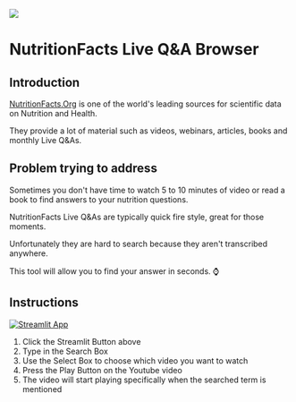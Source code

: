 ![](https://nutritionfacts.z2systems.com/neon/resource/nutritionfacts/templateImage/logoImage_41.png?r=5253053473016674)

# NutritionFacts Live Q&A Browser

## Introduction 

[NutritionFacts.Org](https://nutritionfacts.org/) is one of the world's leading sources for scientific data on Nutrition and Health. 

They provide a lot of material such as videos, webinars, articles, books and monthly Live Q&As.

## Problem trying to address

Sometimes you don't have time to watch 5 to 10 minutes of video or read a book to find answers to your nutrition questions.

NutritionFacts Live Q&As are typically quick fire style, great for those moments.

Unfortunately they are hard to search because they aren't transcribed anywhere.

This tool will allow you to find your answer in seconds. ⌚

## Instructions

[![Streamlit App](https://static.streamlit.io/badges/streamlit_badge_black_white.svg)](https://share.streamlit.io/kassiusklay/NutritionFacts)

1. Click the Streamlit Button above
2. Type in the Search Box 
3. Use the Select Box to choose which video you want to watch
4. Press the Play Button on the Youtube video
5. The video will start playing specifically when the searched term is mentioned
